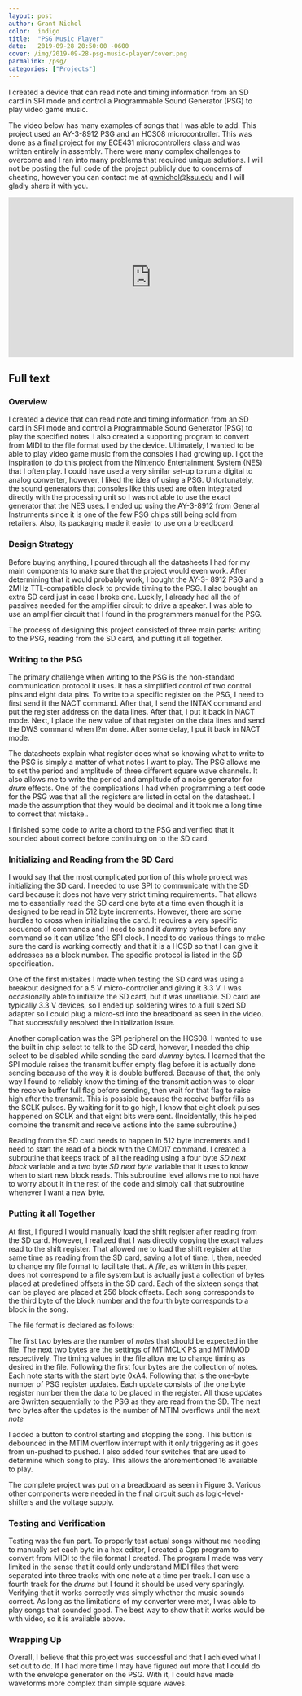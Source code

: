 ```yaml
---
layout: post
author: Grant Nichol
color:  indigo 
title:  "PSG Music Player"
date:   2019-09-28 20:50:00 -0600
cover: /img/2019-09-28-psg-music-player/cover.png
parmalink: /psg/
categories: ["Projects"]
---
```


I created a device that can read note and timing information from an SD card in SPI mode and control
a Programmable Sound Generator (PSG) to play video game music.

The video below has many examples of songs that I was able to add. This project used an AY-3-8912 PSG and an HCS08 microcontroller. This was done as a final project for my ECE431 microcontrollers class and was written entirely in assembly. There were many complex challenges to overcome and I ran into many problems that required unique solutions. I will not be posting the full code of the project publicly due to concerns of cheating, however you can contact me at [gwnichol@ksu.edu](mailto:gwnichol@ksu.edu) and I will gladly share it with you.


<iframe width="560" height="315" src="https://www.youtube.com/embed/BOaOFtMmoTc" frameborder="0" allow="accelerometer; encrypted-media; gyroscope; picture-in-picture" allowfullscreen></iframe>

## Full text

### Overview

I created a device that can read note and timing information from an SD card in SPI mode and control
a Programmable Sound Generator (PSG) to play the specified notes. I also created a supporting program
to convert from MIDI to the file format used by the device. Ultimately, I wanted to be able to play video
game music from the consoles I had growing up. I got the inspiration to do this project from the Nintendo
Entertainment System (NES) that I often play. I could have used a very similar set-up to run a digital
to analog converter, however, I liked the idea of using a PSG. Unfortunately, the sound generators that
consoles like this used are often integrated directly with the processing unit so I was not able to use the
exact generator that the NES uses. I ended up using the AY-3-8912 from General Instruments since it is one
of the few PSG chips still being sold from retailers. Also, its packaging made it easier to use on a breadboard.

### Design Strategy

Before buying anything, I poured through all the datasheets I had for my main components to make
sure that the project would even work. After determining that it would probably work, I bought the AY-3-
8912 PSG and a 2MHz TTL-compatible clock to provide timing to the PSG. I also bought an extra SD card
just in case I broke one. Luckily, I already had all the of passives needed for the amplifier circuit to drive a
speaker. I was able to use an amplifier circuit that I found in the programmers manual for the PSG.

The process of designing this project consisted of three main parts: writing to the PSG, reading from
the SD card, and putting it all together.

### Writing to the PSG

The primary challenge when writing to the PSG is the non-standard communication protocol it uses.
It has a simplified control of two control pins and eight data pins. To write to a specific register on the PSG,
I need to first send it the NACT command. After that, I send the INTAK command and put the register
address on the data lines. After that, I put it back in NACT mode. Next, I place the new value of that
register on the data lines and send the DWS command when I?m done. After some delay, I put it back in
NACT mode.

The datasheets explain what register does what so knowing what to write to the PSG is simply a matter
of what notes I want to play. The PSG allows me to set the period and amplitude of three different square
wave channels. It also allows me to write the period and amplitude of a noise generator for _drum_ effects.
One of the complications I had when programming a test code for the PSG was that all the registers are
listed in octal on the datasheet. I made the assumption that they would be decimal and it took me a long
time to correct that mistake..

I finished some code to write a chord to the PSG and verified that it sounded about correct before
continuing on to the SD card.

### Initializing and Reading from the SD Card

I would say that the most complicated portion of this whole project was initializing the SD card. I
needed to use SPI to communicate with the SD card because it does not have very strict timing requirements.
That allows me to essentially read the SD card one byte at a time even though it is designed to be read in
512 byte increments. However, there are some hurdles to cross when initializing the card. It requires a very
specific sequence of commands and I need to send it _dummy_ bytes before any command so it can utilize
1the SPI clock. I need to do various things to make sure the card is working correctly and that it is a HCSD
so that I can give it addresses as a block number. The specific protocol is listed in the SD specification.

One of the first mistakes I made when testing the SD card was using a breakout designed for a 5 V
micro-controller and giving it 3.3 V. I was occasionally able to initialize the SD card, but it was unreliable.
SD card are typically 3.3 V devices, so I ended up soldering wires to a full sized SD adapter so I could plug
a micro-sd into the breadboard as seen in the video. That successfully resolved the initialization issue.

Another complication was the SPI peripheral on the HCS08. I wanted to use the built in chip select
to talk to the SD card, however, I needed the chip select to be disabled while sending the card _dummy_
bytes. I learned that the SPI module raises the transmit buffer empty flag before it is actually done sending
because of the way it is double buffered. Because of that, the only way I found to reliably know the timing
of the transmit action was to clear the receive buffer full flag before sending, then wait for that flag to raise
high after the transmit. This is possible because the receive buffer fills as the SCLK pulses. By waiting for
it to go high, I know that eight clock pulses happened on SCLK and that eight bits were sent. (Incidentally,
this helped combine the transmit and receive actions into the same subroutine.)

Reading from the SD card needs to happen in 512 byte increments and I need to start the read of a
block with the CMD17 command. I created a subroutine that keeps track of all the reading using a four
byte _SD next block_ variable and a two byte _SD next byte_ variable that it uses to know when to start
new block reads. This subroutine level allows me to not have to worry about it in the rest of the code and
simply call that subroutine whenever I want a new byte.

### Putting it all Together

At first, I figured I would manually load the shift register after reading from the SD card. However, I
realized that I was directly copying the exact values read to the shift register. That allowed me to load the
shift register at the same time as reading from the SD card, saving a lot of time. I, then, needed to change
my file format to facilitate that. A _file_, as written in this paper, does not correspond to a file system but
is actually just a collection of bytes placed at predefined offsets in the SD card. Each of the sixteen songs
that can be played are placed at 256 block offsets. Each song corresponds to the third byte of the block
number and the fourth byte corresponds to a block in the song.

The file format is declared as follows:

The first two bytes are the number of _notes_ that should be expected in the file. The next two bytes
are the settings of MTIMCLK PS and MTIMMOD respectively. The timing values in the file allow me to
change timing as desired in the file. Following the first four bytes are the collection of notes. Each note
starts with the start byte 0xA4. Following that is the one-byte number of PSG register updates. Each update
consists of the one byte register number then the data to be placed in the register. All those updates are
3written sequentially to the PSG as they are read from the SD. The next two bytes after the updates is the
number of MTIM overflows until the next _note_

I added a button to control starting and stopping the song. This button is debounced in the MTIM
overflow interrupt with it only triggering as it goes from un-pushed to pushed. I also added four switches
that are used to determine which song to play. This allows the aforementioned 16 available to play.

The complete project was put on a breadboard as seen in Figure 3. Various other components were
needed in the final circuit such as logic-level-shifters and the voltage supply.

### Testing and Verification

Testing was the fun part. To properly test actual songs without me needing to manually set each byte
in a hex editor, I created a Cpp program to convert from MIDI to the file format I created. The program I
made was very limited in the sense that it could only understand MIDI files that were separated into three
tracks with one note at a time per track. I can use a fourth track for the _drums_ but I found it should be
used very sparingly. Verifying that it works correctly was simply whether the music sounds correct. As long
as the limitations of my converter were met, I was able to play songs that sounded good. The best way to
show that it works would be with video, so it is available above.

### Wrapping Up

Overall, I believe that this project was successful and that I achieved what I set out to do. If I had
more time I may have figured out more that I could do with the envelope generator on the PSG. With it, I
could have made waveforms more complex than simple square waves. 


